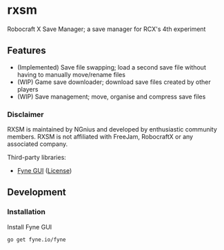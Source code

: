 # rxsm
Robocraft X Save Manager; a save manager for RCX's 4th experiment

## Features

* (Implemented) Save file swapping; load a second save file without having to manually move/rename files
* (WIP) Game save downloader; download save files created by other players
* (WIP) Save management; move, organise and compress save files

### Disclaimer

RXSM is maintained by NGnius and developed by enthusiastic community members.
RXSM is not affiliated with FreeJam, RobocraftX or any associated company.

Third-party libraries:
* [Fyne GUI](https://fyne.io/) ([License](https://github.com/fyne-io/fyne/blob/master/LICENSE))

## Development

### Installation

Install Fyne GUI

    go get fyne.io/fyne
